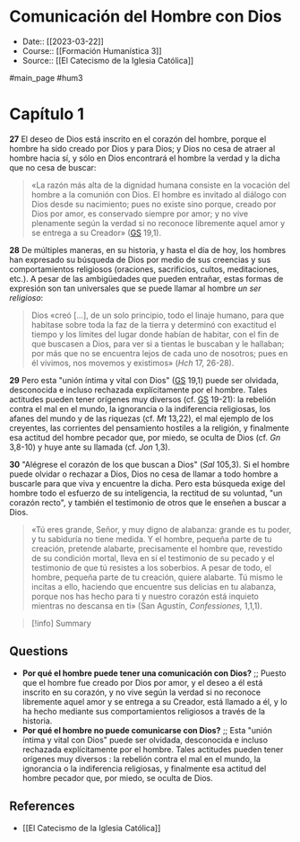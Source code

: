 # Comunicación del Hombre con Dios

- Date:: [[2023-03-22]]
- Course:: [[Formación Humanística 3]]
- Source:: [[El Catecismo de la Iglesia Católica]]

#main_page 
#hum3

# Capítulo 1 

**27** El deseo de Dios está inscrito en el corazón del hombre, porque el hombre ha sido creado por Dios y para Dios; y Dios no cesa de atraer al hombre hacia sí, y sólo en Dios encontrará el hombre la verdad y la dicha que no cesa de buscar:

> «La razón más alta de la dignidad humana consiste en la vocación del hombre a la comunión con Dios. El hombre es invitado al diálogo con Dios desde su nacimiento; pues no existe sino porque, creado por Dios por amor, es conservado siempre por amor; y no vive plenamente según la verdad si no reconoce libremente aquel amor y se entrega a su Creador» ([GS](https://www.vatican.va/archive/hist_councils/ii_vatican_council/documents/vat-ii_const_19651207_gaudium-et-spes_sp.html) 19,1).

**28** De múltiples maneras, en su historia, y hasta el día de hoy, los hombres han expresado su búsqueda de Dios por medio de sus creencias y sus comportamientos religiosos (oraciones, sacrificios, cultos, meditaciones, etc.). A pesar de las ambigüedades que pueden entrañar, estas formas de expresión son tan universales que se puede llamar al hombre _un ser religioso_:

> Dios «creó [...], de un solo principio, todo el linaje humano, para que habitase sobre toda la faz de la tierra y determinó con exactitud el tiempo y los límites del lugar donde habían de habitar, con el fin de que buscasen a Dios, para ver si a tientas le buscaban y le hallaban; por más que no se encuentra lejos de cada uno de nosotros; pues en él vivimos, nos movemos y existimos» (_Hch_ 17, 26-28).

**29** Pero esta "unión íntima y vital con Dios" ([GS](https://www.vatican.va/archive/hist_councils/ii_vatican_council/documents/vat-ii_const_19651207_gaudium-et-spes_sp.html) 19,1) puede ser olvidada, desconocida e incluso rechazada explícitamente por el hombre. Tales actitudes pueden tener orígenes muy diversos (cf. [GS](https://www.vatican.va/archive/hist_councils/ii_vatican_council/documents/vat-ii_const_19651207_gaudium-et-spes_sp.html) 19-21): la rebelión contra el mal en el mundo, la ignorancia o la indiferencia religiosas, los afanes del mundo y de las riquezas (cf. _Mt_ 13,22), el mal ejemplo de los creyentes, las corrientes del pensamiento hostiles a la religión, y finalmente esa actitud del hombre pecador que, por miedo, se oculta de Dios (cf. _Gn_ 3,8-10) y huye ante su llamada (cf. _Jon_ 1,3).

**30** "Alégrese el corazón de los que buscan a Dios" (_Sal_ 105,3). Si el hombre puede olvidar o rechazar a Dios, Dios no cesa de llamar a todo hombre a buscarle para que viva y encuentre la dicha. Pero esta búsqueda exige del hombre todo el esfuerzo de su inteligencia, la rectitud de su voluntad, "un corazón recto", y también el testimonio de otros que le enseñen a buscar a Dios.

> «Tú eres grande, Señor, y muy digno de alabanza: grande es tu poder, y tu sabiduría no tiene medida. Y el hombre, pequeña parte de tu creación, pretende alabarte, precisamente el hombre que, revestido de su condición mortal, lleva en sí el testimonio de su pecado y el testimonio de que tú resistes a los soberbios. A pesar de todo, el hombre, pequeña parte de tu creación, quiere alabarte. Tú mismo le incitas a ello, haciendo que encuentre sus delicias en tu alabanza, porque nos has hecho para ti y nuestro corazón está inquieto mientras no descansa en ti» (San Agustín, _Confessiones,_ 1,1,1).


>[!info] Summary
>


## Questions

- **Por qué el hombre puede tener una comunicación con Dios?** ;; Puesto que el hombre fue creado por Dios por amor, y el deseo a él está inscrito en su corazón, y no vive según la verdad si no reconoce libremente aquel amor y se entrega a su Creador, está llamado a él, y lo ha hecho mediante sus comportamientos religiosos a través de la historia. 
- **Por qué el hombre no puede comunicarse con Dios?** ;; Esta "unión íntima y vital con Dios"  puede ser olvidada, desconocida e incluso rechazada explícitamente por el hombre. Tales actitudes pueden tener orígenes muy diversos : la rebelión contra el mal en el mundo, la ignorancia o la indiferencia religiosas,  y finalmente esa actitud del hombre pecador que, por miedo, se oculta de Dios. 


## References
- [[El Catecismo de la Iglesia Católica]]


